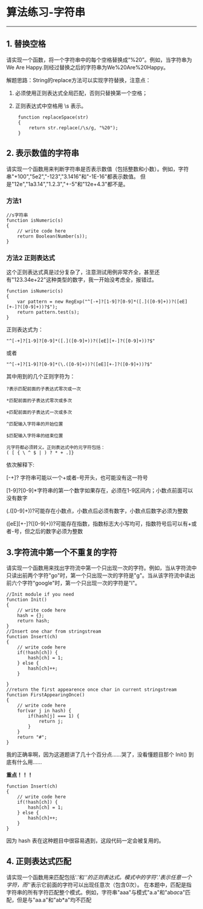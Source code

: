 # 算法练习-字符串
---

## 1. 替换空格

请实现一个函数，将一个字符串中的每个空格替换成“%20”。例如，当字符串为We Are Happy.则经过替换之后的字符串为We%20Are%20Happy。

解题思路：String的replace方法可以实现字符替换，注意点：

1. 必须使用正则表达式全局匹配，否则只替换第一个空格；
2. 正则表达式中空格用 \\s 表示。

		function replaceSpace(str) 
		{	
			return str.replace(/\s/g, "%20");
		}

## 2. 表示数值的字符串

请实现一个函数用来判断字符串是否表示数值（包括整数和小数）。例如，字符串"+100","5e2","-123","3.1416"和"-1E-16"都表示数值。 但是"12e","1a3.14","1.2.3","+-5"和"12e+4.3"都不是。

### 方法1 

	//s字符串
	function isNumeric(s)
	{
	    // write code here
	    return Boolean(Number(s));
	}

### 方法2 正则表达式

这个正则表达式真是过分复杂了，注意测试用例非常齐全，甚至还有"123.34e+22"这种类型的数字，我一开始没考虑全，报错过。

	function isNumeric(s)
	{
	    var pattern = new RegExp("^[-+]?[1-9]?[0-9]*([.]([0-9]+))?([eE][+-]?([0-9]+))?$");
	    return pattern.test(s);
	}

正则表达式为：

	"^[-+]?[1-9]?[0-9]*([.]([0-9]+))?([eE][+-]?([0-9]+))?$"

或者

	"^[-+]?[1-9]?[0-9]*(\.([0-9]+))?([eE][+-]?([0-9]+))?$"

其中用到的几个正则字符为：

	?表示匹配前面的子表达式零次或一次
	
	*匹配前面的子表达式零次或多次
		
	+匹配前面的子表达式一次或多次
	
	^匹配输入字符串的开始位置
	
	$匹配输入字符串的结束位置
	
	元字符都必须转义。正则表达式中的元字符包括：
	( [ { \ ^ $ | ) ? * + .]}

依次解释下:

[-+]? 字符串可能以一个+或者-号开头，也可能没有这一符号

[1-9]?[0-9]*字符串的第一个数字如果存在，必须在1-9区间内；小数点前面可以没有数字

(\.([0-9]+))?可能存在小数点，小数点后必须有数字，小数点后数字必须为整数

([eE][+-]?([0-9]+))?可能存在指数，指数标志大小写均可，指数符号后可以有+或者-号，但之后的数字必须为整数

## 3.字符流中第一个不重复的字符

请实现一个函数用来找出字符流中第一个只出现一次的字符。例如，当从字符流中只读出前两个字符"go"时，第一个只出现一次的字符是"g"。当从该字符流中读出前六个字符“google"时，第一个只出现一次的字符是"l"。

	//Init module if you need
	function Init()
	{
	    // write code here
	    hash = {};
	    return hash;
	}
	//Insert one char from stringstream
	function Insert(ch)
	{
	    // write code here
	    if(!hash[ch]) {
	        hash[ch] = 1;
	    } else {
	        hash[ch]++;       
	    }
	 
	}
	//return the first appearence once char in current stringstream
	function FirstAppearingOnce()
	{
	    // write code here
	    for(var j in hash) {
	        if(hash[j] === 1) {
	            return j;
	        }
	    }
	    return "#";
	}

我的正确率啊，因为这道题讲了几十个百分点……哭了，没看懂题目那个 Init() 到底有什么用……

**重点！！！**

	function Insert(ch)
	{
	    // write code here
	    if(!hash[ch]) {
	        hash[ch] = 1;
	    } else {
	        hash[ch]++;       
	    }	 
	}

因为 hash 表在这种题目中很容易遇到，这段代码一定会被复用的。

## 4. 正则表达式匹配

请实现一个函数用来匹配包括'.'和'*'的正则表达式。模式中的字符'.'表示任意一个字符，而'*'表示它前面的字符可以出现任意次（包含0次）。 在本题中，匹配是指字符串的所有字符匹配整个模式。例如，字符串"aaa"与模式"a.a"和"ab*ac*a"匹配，但是与"aa.a"和"ab*a"均不匹配
